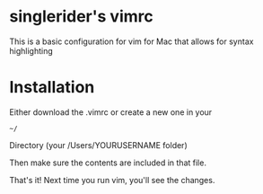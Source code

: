 # singlerider's vimrc

This is a basic configuration for vim for Mac that allows for syntax highlighting

# Installation

Either download the .vimrc or create a new one in your

`~/`

Directory (your /Users/YOURUSERNAME folder)

Then make sure the contents are included in that file.

That's it! Next time you run vim, you'll see the changes.